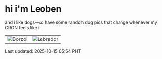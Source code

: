 # hi i'm Leoben

and i like dogs—so have some random dog pics that change whenever my CRON feels like it

|  |  |
|--------|----------|
| ![Borzoi](https://random-dog-vercel.vercel.app/api/random-borzoi?v=1760478897) | ![Labrador](https://random-dog-vercel.vercel.app/api/random-labrador?v=1760478897) |

Last updated: 2025-10-15 05:54 PHT
